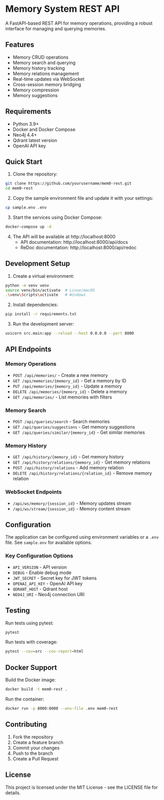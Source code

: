 # Memory System REST API

A FastAPI-based REST API for memory operations, providing a robust interface for managing and querying memories.

## Features

- Memory CRUD operations
- Memory search and querying
- Memory history tracking
- Memory relations management
- Real-time updates via WebSocket
- Cross-session memory bridging
- Memory compression
- Memory suggestions

## Requirements

- Python 3.9+
- Docker and Docker Compose
- Neo4j 4.4+
- Qdrant latest version
- OpenAI API key

## Quick Start

1. Clone the repository:
```bash
git clone https://github.com/yourusername/mem0-rest.git
cd mem0-rest
```

2. Copy the sample environment file and update it with your settings:
```bash
cp sample.env .env
```

3. Start the services using Docker Compose:
```bash
docker-compose up -d
```

4. The API will be available at http://localhost:8000
   - API documentation: http://localhost:8000/api/docs
   - ReDoc documentation: http://localhost:8000/api/redoc

## Development Setup

1. Create a virtual environment:
```bash
python -m venv venv
source venv/bin/activate  # Linux/macOS
.\venv\Scripts\activate   # Windows
```

2. Install dependencies:
```bash
pip install -r requirements.txt
```

3. Run the development server:
```bash
uvicorn src.main:app --reload --host 0.0.0.0 --port 8000
```

## API Endpoints

### Memory Operations
- `POST /api/memories/` - Create a new memory
- `GET /api/memories/{memory_id}` - Get a memory by ID
- `PUT /api/memories/{memory_id}` - Update a memory
- `DELETE /api/memories/{memory_id}` - Delete a memory
- `GET /api/memories/` - List memories with filters

### Memory Search
- `POST /api/queries/search` - Search memories
- `GET /api/queries/suggestions` - Get memory suggestions
- `GET /api/queries/similar/{memory_id}` - Get similar memories

### Memory History
- `GET /api/history/{memory_id}` - Get memory history
- `GET /api/history/relations/{memory_id}` - Get memory relations
- `POST /api/history/relations` - Add memory relation
- `DELETE /api/history/relations/{relation_id}` - Remove memory relation

### WebSocket Endpoints
- `/api/ws/memory/{session_id}` - Memory updates stream
- `/api/ws/stream/{session_id}` - Memory content stream

## Configuration

The application can be configured using environment variables or a `.env` file. See `sample.env` for available options.

### Key Configuration Options

- `API_VERSION` - API version
- `DEBUG` - Enable debug mode
- `JWT_SECRET` - Secret key for JWT tokens
- `OPENAI_API_KEY` - OpenAI API key
- `QDRANT_HOST` - Qdrant host
- `NEO4J_URI` - Neo4j connection URI

## Testing

Run tests using pytest:
```bash
pytest
```

Run tests with coverage:
```bash
pytest --cov=src --cov-report=html
```

## Docker Support

Build the Docker image:
```bash
docker build -t mem0-rest .
```

Run the container:
```bash
docker run -p 8000:8000 --env-file .env mem0-rest
```

## Contributing

1. Fork the repository
2. Create a feature branch
3. Commit your changes
4. Push to the branch
5. Create a Pull Request

## License

This project is licensed under the MIT License - see the LICENSE file for details.
